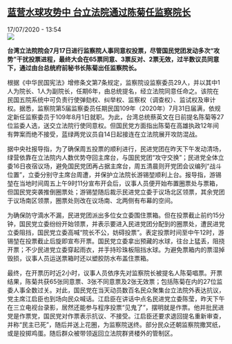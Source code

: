 <!--1595004975000-->
[蓝营水球攻势中 台立法院通过陈菊任监察院长](http://www.rfi.fr//cn/%E6%B8%AF%E6%BE%B3%E5%8F%B0/20200717-%E8%93%9D%E8%90%A5%E6%B0%B4%E7%90%83%E6%94%BB%E5%8A%BF%E4%B8%AD-%E5%8F%B0%E7%AB%8B%E6%B3%95%E9%99%A2%E9%80%9A%E8%BF%87%E9%99%88%E8%8F%8A%E4%BB%BB%E7%9B%91%E5%AF%9F%E9%99%A2%E9%95%BF)
------

<div>17/07/2020 - 13:54</div><img src="https://s.rfi.fr/media/display/9c95ddee-c824-11ea-8859-005056a98db9/w:310/p:16x9/Capture-75.JPG"><p><strong>台湾立法院院会7月17日进行监察院人事同意权投票，尽管国民党团发动多次“攻势”干扰投票进程，最终大会在65票同意、3票反对、2票无效，过半数议员同意下，通过由台总统府前秘书长陈菊出任监察院长。</strong></p><div class="t-content__body u-clearfix"><div class="m-interstitial"></div><p>根据《中华民国宪法》增修条文第7条规定，监察院设监察委员29人，并以其中1人为院长、1人为副院长，任期6年，由总统提名，经立法院同意任命之。该院在民国五院系统中可负责行使弹劾权、纠举权、监察权（调查权）、监试权及审计权。据悉，监察院第5届监察委员任期民国109年（2020年）7月31日届满，依规定新任监察委员于109年8月1日就职。为此，台湾总统蔡英文在日前提名陈菊等27位监委人选，送交立法院行使同意权。但国民党方面指出陈菊在高雄执政12年间有弊案而绝不接受，蓝绿两党议员自14日起接连在立法院展开攻防混战。</p><p>据中央社报导指，为了确保周五投票的顺利进行，民进党团在昨天下午发动清场，绿营依靠在立法院内人数优势夺回主席台，与国民党团“攻守交换”；民进党全体立委16日夜宿议场，避免国民党团再占据主席台，周五清晨则开党团会议编列“战斗位置”，立委分别守主席台周遭，并保护立法院长游锡堃顺利上台。报导指，游锡堃在当地时间周五上午9时11分宣布开会后，议事人员便开始布置圈票处与票箱，但国民党突袭推倒圈票处；游锡堃随后裁示民进党立委于议场北区领票，其余党团于议场南区领票，圈票处则改在议场南、北两侧有布幕的空间。</p><p>为确保防守滴水不漏，民进党团派出多位女立委围住票箱。但在投票截止前约15分钟，国民党立委纷纷开始领票，并表示要进入民进党团分配到的圈票处，遭民进党立委阻挡，国民党立委高喊“院长不公，妨碍投票”。表定投票时间至中午12时，游锡堃在投票截止后旋即宣布开票。国民党立委拿出预藏的水球，往台上猛丢，阻挠开票；不少民进党立委穿起雨衣，并手持珍珠板阻挡水球。为避免票箱内的票湿掉毁损，议事人员运送票箱时还以塑胶防水布盖住票箱。</p><p>最终，在开票历时近2小时，议事人员依序先对监察院长被提名人陈菊唱票。开票结果，陈菊共获65张同意票、3张不同意票及2张无效票；包括陈菊在内的27位监委人事全数过关。对此，国民党在当天动员数百名民众聚集台立法院外表达抗议，党主席江启臣也到场向民众喊话。江启臣在讲话中点名民进党立委陈莹，昨天下午在三立电视台录影，居然还能参与程序投票“见鬼了”，摆明就是作票。他并批民进党是作票党，国民党对作票表示抗议、不接受。江启臣还要求退回提名重新审查，并称“民主已死”，随后并送上花圈，为监察院送终。部分民众还朝监察院撒冥纸，或是投掷鸡蛋。随后群众被带领返回立法院群贤楼外的管制区。</p><div class="o-self-promo o-self-promo--nl o-self-promo--hidden" data-selfpromo-newsletter></div><div class="o-self-promo o-self-promo--app o-self-promo--hidden" data-selfpromo-app></div></div>
